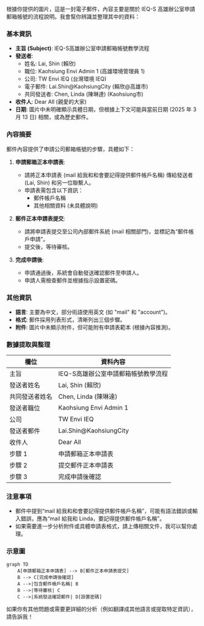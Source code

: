 根據你提供的圖片，這是一封電子郵件，內容主要是關於 IEQ-S 高雄辦公室申請郵箱帳號的流程說明。我會幫你辨識並整理其中的資料：

### 基本資訊
- **主旨 (Subject)**: IEQ-S高雄辦公室申請郵箱帳號教學流程
- **發送者**:
  - 姓名: Lai, Shin (賴欣)
  - 職位: Kaohsiung Envi Admin 1 (高雄環境管理員 1)
  - 公司: TW Envi IEQ (台灣環境 IEQ)
  - 電子郵件: Lai.Shin@KaohsiungCity (賴欣@高雄市)
  - 共同發送者: Chen, Linda (陳琳達) (Kaohsiung市)
- **收件人**: Dear All (親愛的大家)
- **日期**: 圖片中未明確顯示具體日期，但根據上下文可能與當前日期 (2025 年 3 月 13 日) 相關，或為歷史郵件。

### 內容摘要
郵件內容提供了申請公司郵箱帳號的步驟，具體如下：

1. **申請郵箱正本申請表**:
   - 請將正本申請表 (mail 給我和和會要記得提供郵件帳戶名稱) 傳給發送者 (Lai, Shin) 和另一位聯繫人。
   - 申請表需包含以下資訊：
     - 郵件帳戶名稱
     - 其他相關資料 (未具體說明)

2. **郵件正本申請表提交**:
   - 請將申請表提交至公司內部郵件系統 (mail 相關部門)，並標記為“郵件帳戶申請”。
   - 提交後，等待審核。

3. **完成申請後**:
   - 申請通過後，系統會自動發送確認郵件至申請人。
   - 申請人需檢查郵件並根據指示設置密碼。

### 其他資訊
- **語言**: 主要為中文，部分術語使用英文 (如 "mail" 和 "account")。
- **格式**: 郵件採用列表形式，清晰列出三個步驟。
- **附件**: 圖片中未顯示附件，但可能附有申請表範本 (根據內容推測)。

### 數據提取與整理
| 欄位            | 資料內容                     |
|-----------------|------------------------------|
| 主旨            | IEQ-S高雄辦公室申請郵箱帳號教學流程 |
| 發送者姓名      | Lai, Shin (賴欣)             |
| 共同發送者姓名  | Chen, Linda (陳琳達)         |
| 發送者職位      | Kaohsiung Envi Admin 1       |
| 公司            | TW Envi IEQ                  |
| 發送者郵件      | Lai.Shin@KaohsiungCity       |
| 收件人          | Dear All                     |
| 步驟 1          | 申請郵箱正本申請表           |
| 步驟 2          | 提交郵件正本申請表           |
| 步驟 3          | 完成申請後確認               |

### 注意事項
- 郵件中提到“mail 給我和和會要記得提供郵件帳戶名稱”，可能有語法錯誤或輸入錯誤，應為“mail 給我和 Linda，要記得提供郵件帳戶名稱”。
- 如果需要進一步分析附件或具體申請表格式，請上傳相關文件，我可以幫你處理。

### 示意圖
```mermaid
graph TD
    A[申請郵箱正本申請表] --> B[郵件正本申請表提交]
    B --> C[完成申請後確認]
    A -->|包含郵件帳戶名稱| B
    B -->|等待審核| C
    C -->|系統發送確認郵件| D[設置密碼]
```

如果你有其他問題或需要更詳細的分析（例如翻譯成其他語言或提取特定資訊），請告訴我！